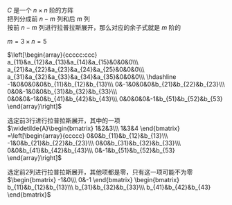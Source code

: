  $C$ 是一个 $n\times n$ 阶的方阵  
把列分成前 $n-m$ 列和后 $m$ 列  
按前 $n-m$ 列进行拉普拉斯展开，那么对应的余子式就是 $m$ 阶的  
  
 $m=3\times n=5$   
  
 $\left[\begin{array}{ccccc:ccc}  
a_{11}&a_{12}&a_{13}&a_{14}&a_{15}&0&0&0\\\   
a_{21}&a_{22}&a_{23}&a_{24}&a_{25}&0&0&0\\\   
a_{31}&a_{32}&a_{33}&a_{34}&a_{35}&0&0&0\\\   
\hdashline  
-1&0&0&0&0&b_{11}&b_{12}&b_{13}\\\   
0&-1&0&0&0&b_{21}&b_{22}&b_{23}\\\   
0&0&-1&0&0&b_{31}&b_{32}&b_{33}\\\   
0&0&0&-1&0&b_{41}&b_{42}&b_{43}\\\   
0&0&0&0&-1&b_{51}&b_{52}&b_{53}  
\end{array}\right]$   
  
选定前3行进行拉普拉斯展开，其中的一项  
 $\widetilde{A}\begin{bmatrix}  
1&2&3\\\   
1&3&4  
\end{bmatrix}  
=\left[\begin{array}{ccccc}  
0&0&b_{11}&b_{12}&b_{13}\\\   
-1&0&b_{21}&b_{22}&b_{23}\\\   
0&0&b_{31}&b_{32}&b_{33}\\\   
0&0&b_{41}&b_{42}&b_{43}\\\   
0&-1&b_{51}&b_{52}&b_{53}  
\end{array}\right]$   
  
选定前2列进行拉普拉斯展开，其他项都是零，只有这一项可能不为零  
 $\begin{bmatrix}  
-1&0\\\   
0&-1  
\end{bmatrix}  
\begin{bmatrix}  
b_{11}&b_{12}&b_{13}\\\   
b_{31}&b_{32}&b_{33}\\\   
b_{41}&b_{42}&b_{43}  
\end{bmatrix}$   
